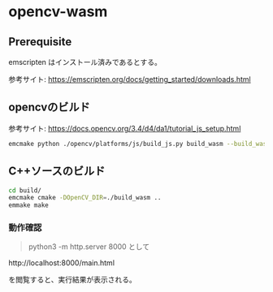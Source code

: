 # opencv-wasm

## Prerequisite
emscripten はインストール済みであるとする。

参考サイト: https://emscripten.org/docs/getting_started/downloads.html

## opencvのビルド
参考サイト: https://docs.opencv.org/3.4/d4/da1/tutorial_js_setup.html

<!--
asm.js をビルドする場合:
> emcmake python ./opencv/platforms/js/build_js.py build_js
-->

```sh
emcmake python ./opencv/platforms/js/build_js.py build_wasm --build_wasm
```

## C++ソースのビルド
```sh
cd build/
emcmake cmake -DOpenCV_DIR=./build_wasm ..
emmake make
```

### 動作確認
> python3 -m http.server 8000
として

http://localhost:8000/main.html

を閲覧すると、実行結果が表示される。
